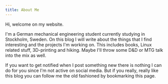 ```yaml
---
title: About Me
---
```


Hi, welcome on my website.

I'm a German mechanical engineering student currently studying in Stockholm, Sweden.
On this blog I will write about the things that I find interesting and the projects I'm working on. This includes books, Linux related stuff, 3D-printing and hiking. Maybe I'll throw some D&D or MTG talk into the mix as well.

If you want to get notified when I post something new there is nothing I can do for you since I'm not active on social media. But if you really, really like this blog you can follow me the old fashioned by bookmarking this page.
